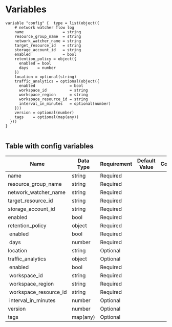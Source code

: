 # Variables

```
variable "config" {  type = list(object({
    # network watcher flow log
    name                 = string
    resource_group_name  = string
    network_watcher_name = string
    target_resource_id   = string
    storage_account_id   = string
    enabled              = bool
    retention_policy = object({
      enabled = bool
      days    = number
    })
    location = optional(string)
    traffic_analytics = optional(object({
      enabled               = bool
      workspace_id          = string
      workspace_region      = string
      workspace_resource_id = string
      interval_in_minutes   = optional(number)
    }))
    version = optional(number)
    tags    = optional(map(any))
  }))
}


```


## Table with config variables

| Name | Data Type | Requirement | Default Value | Comment |
| ------- | --------- | ----------- | ------------- | ------- |
|name | string | Required |  |  |
|resource_group_name | string | Required |  |  |
|network_watcher_name | string | Required |  |  |
|target_resource_id | string | Required |  |  |
|storage_account_id | string | Required |  |  |
|enabled | bool | Required |  |  |
|retention_policy | object | Required |  |  |
|&nbsp;enabled | bool | Required |  |  |
|&nbsp;days | number | Required |  |  |
|location | string | Optional |  |  |
|traffic_analytics | object | Optional |  |  |
|&nbsp;enabled | bool | Required |  |  |
|&nbsp;workspace_id | string | Required |  |  |
|&nbsp;workspace_region | string | Required |  |  |
|&nbsp;workspace_resource_id | string | Required |  |  |
|&nbsp;interval_in_minutes | number | Optional |  |  |
|version | number | Optional |  |  |
|tags | map(any) | Optional |  |  |


